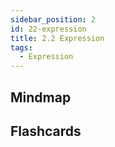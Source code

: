 ```yaml
---
sidebar_position: 2
id: 22-expression
title: 2.2 Expression
tags:
  - Expression
---
```


## Mindmap





## Flashcards



